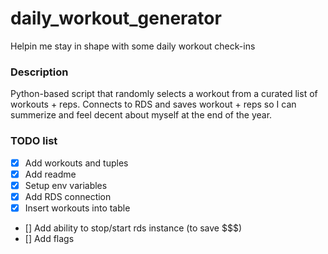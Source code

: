 # daily_workout_generator
Helpin me stay in shape with some daily workout check-ins
### Description
Python-based script that randomly selects a workout from a curated list of workouts + reps.
Connects to RDS and saves workout + reps so I can summerize and feel decent about myself at the end of the year.


### TODO list 
- [x] Add workouts and tuples
- [x] Add readme
- [x] Setup env variables
- [x] Add RDS connection
- [x] Insert workouts into table
- [] Add ability to stop/start rds instance (to save $$$)
- [] Add flags